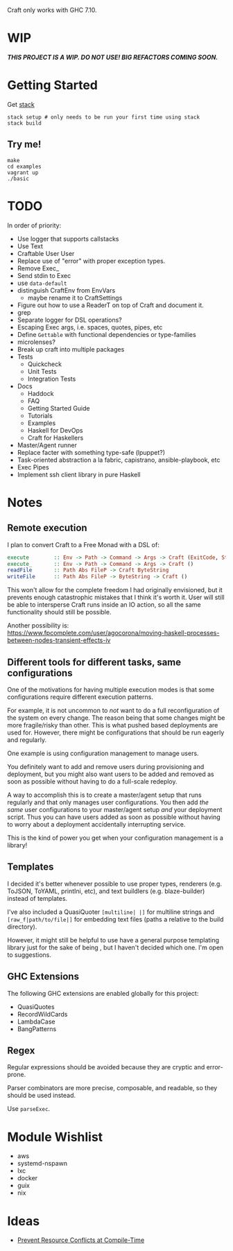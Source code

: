 Craft only works with GHC 7.10.

# WIP

***THIS PROJECT IS A WIP. DO NOT USE! BIG REFACTORS COMING SOON.***

# Getting Started

Get [stack](https://github.com/commercialhaskell/stack#how-to-install)

```
stack setup # only needs to be run your first time using stack
stack build
```

## Try me!

```
make
cd examples
vagrant up
./basic
```

# TODO

In order of priority:

 * Use logger that supports callstacks
 * Use Text
 * Craftable User User
 * Replace use of "error" with proper exception types.
 * Remove Exec_
 * Send stdin to Exec
 * use `data-default`
 * distinguish CraftEnv from EnvVars
   - maybe rename it to CraftSettings
 * Figure out how to use a ReaderT on top of Craft and document it.
 * grep
 * Separate logger for DSL operations?
 * Escaping Exec args, i.e. spaces, quotes, pipes, etc
 * Define `Gettable` with functional dependencies or type-families
 * microlenses?
 * Break up craft into multiple packages
 * Tests
    - Quickcheck
    - Unit Tests
    - Integration Tests
 * Docs
   - Haddock
   - FAQ
   - Getting Started Guide
   - Tutorials
   - Examples
   - Haskell for DevOps
   - Craft for Haskellers
 * Master/Agent runner
 * Replace facter with something type-safe (lpuppet?)
 * Task-oriented abstraction a la fabric, capistrano, ansible-playbook, etc
 * Exec Pipes
 * Implement ssh client library in pure Haskell


# Notes

## Remote execution

I plan to convert Craft to a Free Monad with a DSL of:

```haskell
execute        :: Env -> Path -> Command -> Args -> Craft (ExitCode, String, String)
execute_       :: Env -> Path -> Command -> Args -> Craft ()
readFile       :: Path Abs FileP -> Craft ByteString
writeFile      :: Path Abs FileP -> ByteString -> Craft ()
```

This won't allow for the complete freedom I had originally envisioned,
but it prevents enough catastrophic mistakes that I think it's worth it.
User will still be able to intersperse Craft runs inside an IO action,
so all the same functionality should still be possible.

Another possibility is: https://www.fpcomplete.com/user/agocorona/moving-haskell-processes-between-nodes-transient-effects-iv

## Different tools for different tasks, same configurations

One of the motivations for having multiple execution modes
is that some configurations require different execution patterns.

For example, it is not uncommon to *not* want to do a full reconfiguration
of the system on every change.
The reason being that some changes might be more fragile/risky than other.
This is what pushed based deployments are used for.
However, there might be configurations that should be run eagerly and regularly.

One example is using configuration management to manage users.

You definitely want to add and remove users during provisioning and deployment,
but you might also want users to be added and removed as soon as possible
without having to do a full-scale redeploy.

A way to accomplish this is to create a master/agent setup that runs regularly
and that only manages user configurations.
You then add *the same* user configurations to your master/agent setup _and_ your deployment script.
Thus you can have users added as soon as possible without having to
worry about a deployment accidentally interrupting service.

This is the kind of power you get when your configuration management is a library!


## Templates

I decided it's better whenever possible to use proper types,
renderers (e.g. ToJSON, ToYAML, printIni, etc),
and text buildlers (e.g. blaze-builder)
instead of templates.

I've also included a QuasiQuoter `[multiline| |]` for multiline strings
and `[raw_f|path/to/file|]` for embedding text files
(paths a relative to the build directory).

However, it might still be helpful to use have a general purpose templating library
just for the sake of being ,
but I haven't decided which one.
I'm open to suggestions.

## GHC Extensions

The following GHC extensions are enabled globally for this project:

 * QuasiQuotes
 * RecordWildCards
 * LambdaCase
 * BangPatterns

## Regex

Regular expressions should be avoided because they are cryptic and error-prone.

Parser combinators are more precise, composable, and readable, so they should be used instead.

Use `parseExec`.


# Module Wishlist

 * aws
 * systemd-nspawn
 * lxc
 * docker
 * guix
 * nix

# Ideas

 * [Prevent Resource Conflicts at Compile-Time](http://stackoverflow.com/a/26031509)
